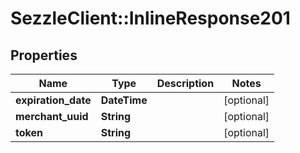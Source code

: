 # SezzleClient::InlineResponse201

## Properties
Name | Type | Description | Notes
------------ | ------------- | ------------- | -------------
**expiration_date** | **DateTime** |  | [optional]
**merchant_uuid** | **String** |  | [optional]
**token** | **String** |  | [optional]

